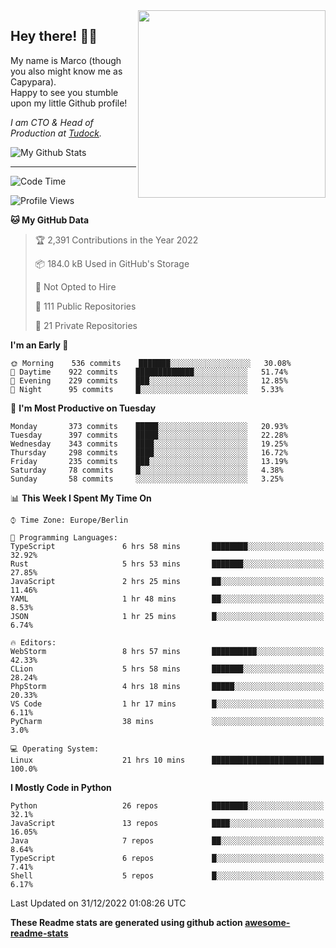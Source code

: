 <img src="https://capypara.de/para_logo.png?a=13" align="right" width="300">

## Hey there! 👋🙃
My name is Marco (though you also might know me as Capypara).  
Happy to see you stumble upon my little Github profile!

*I am CTO & Head of Production at <a href="http://tudock.de">Tudock</a>.*


![My Github Stats](https://github-readme-stats.vercel.app/api?username=theCapypara&show_icons=true&title_color=8ea106&text_color=ffffff&icon_color=8ea106&bg_color=2F343F&hide_border=1)

---
<!--START_SECTION:waka-->
![Code Time](http://img.shields.io/badge/Code%20Time-2%2C006%20hrs%2036%20mins-blue)

![Profile Views](http://img.shields.io/badge/Profile%20Views-0-blue)

**🐱 My GitHub Data** 

> 🏆 2,391 Contributions in the Year 2022
 > 
> 📦 184.0 kB Used in GitHub's Storage 
 > 
> 🚫 Not Opted to Hire
 > 
> 📜 111 Public Repositories 
 > 
> 🔑 21 Private Repositories  
 > 
**I'm an Early 🐤** 

```text
🌞 Morning    536 commits    ███████░░░░░░░░░░░░░░░░░░   30.08% 
🌆 Daytime    922 commits    █████████████░░░░░░░░░░░░   51.74% 
🌃 Evening    229 commits    ███░░░░░░░░░░░░░░░░░░░░░░   12.85% 
🌙 Night      95 commits     █░░░░░░░░░░░░░░░░░░░░░░░░   5.33%

```
📅 **I'm Most Productive on Tuesday** 

```text
Monday       373 commits    █████░░░░░░░░░░░░░░░░░░░░   20.93% 
Tuesday      397 commits    █████░░░░░░░░░░░░░░░░░░░░   22.28% 
Wednesday    343 commits    ████░░░░░░░░░░░░░░░░░░░░░   19.25% 
Thursday     298 commits    ████░░░░░░░░░░░░░░░░░░░░░   16.72% 
Friday       235 commits    ███░░░░░░░░░░░░░░░░░░░░░░   13.19% 
Saturday     78 commits     █░░░░░░░░░░░░░░░░░░░░░░░░   4.38% 
Sunday       58 commits     ░░░░░░░░░░░░░░░░░░░░░░░░░   3.25%

```


📊 **This Week I Spent My Time On** 

```text
⌚︎ Time Zone: Europe/Berlin

💬 Programming Languages: 
TypeScript               6 hrs 58 mins       ████████░░░░░░░░░░░░░░░░░   32.92% 
Rust                     5 hrs 53 mins       ███████░░░░░░░░░░░░░░░░░░   27.85% 
JavaScript               2 hrs 25 mins       ██░░░░░░░░░░░░░░░░░░░░░░░   11.46% 
YAML                     1 hr 48 mins        ██░░░░░░░░░░░░░░░░░░░░░░░   8.53% 
JSON                     1 hr 25 mins        █░░░░░░░░░░░░░░░░░░░░░░░░   6.74%

🔥 Editors: 
WebStorm                 8 hrs 57 mins       ██████████░░░░░░░░░░░░░░░   42.33% 
CLion                    5 hrs 58 mins       ███████░░░░░░░░░░░░░░░░░░   28.24% 
PhpStorm                 4 hrs 18 mins       █████░░░░░░░░░░░░░░░░░░░░   20.33% 
VS Code                  1 hr 17 mins        █░░░░░░░░░░░░░░░░░░░░░░░░   6.11% 
PyCharm                  38 mins             ░░░░░░░░░░░░░░░░░░░░░░░░░   3.0%

💻 Operating System: 
Linux                    21 hrs 10 mins      █████████████████████████   100.0%

```

**I Mostly Code in Python** 

```text
Python                   26 repos            ████████░░░░░░░░░░░░░░░░░   32.1% 
JavaScript               13 repos            ████░░░░░░░░░░░░░░░░░░░░░   16.05% 
Java                     7 repos             ██░░░░░░░░░░░░░░░░░░░░░░░   8.64% 
TypeScript               6 repos             █░░░░░░░░░░░░░░░░░░░░░░░░   7.41% 
Shell                    5 repos             █░░░░░░░░░░░░░░░░░░░░░░░░   6.17%

```



 Last Updated on 31/12/2022 01:08:26 UTC
<!--END_SECTION:waka-->

**These Readme stats are generated using github action [awesome-readme-stats](https://github.com/anmol098/waka-readme-stats)**
